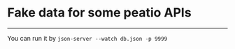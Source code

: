 # Fake data for some peatio APIs
-------------------------
You can run it by
```json-server --watch db.json -p 9999```